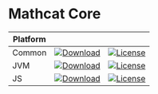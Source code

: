 # Mathcat Core

|Platform|||
|---|---|---|
|Common|[![Download](https://api.bintray.com/packages/evoleq/maven/mathcat-core/images/download.svg?version=1.0.1) ](https://bintray.com/evoleq/maven/mathcat-core/1.0.1/link)| [![License](https://img.shields.io/badge/License-Apache%202.0-blue.svg)](https://opensource.org/licenses/Apache-2.0)|
|JVM|[ ![Download](https://api.bintray.com/packages/evoleq/maven/mathcat-core-jvm/images/download.svg?version=1.0.1) ](https://bintray.com/evoleq/maven/mathcat-core-jvm/1.0.1/link)|  [![License](https://img.shields.io/badge/License-Apache%202.0-blue.svg)](https://opensource.org/licenses/Apache-2.0) |
|JS|[ ![Download](https://api.bintray.com/packages/evoleq/maven/mathcat-core-js/images/download.svg?version=1.0.1) ](https://bintray.com/evoleq/maven/mathcat-core-js/1.0.1/link)|  [![License](https://img.shields.io/badge/License-Apache%202.0-blue.svg)](https://opensource.org/licenses/Apache-2.0) |

